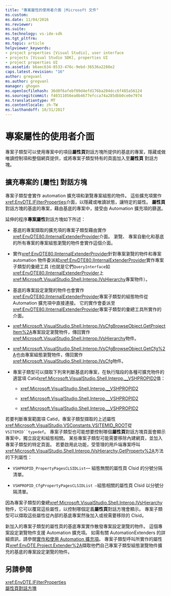 ```yaml
---
title: "專案屬性的使用者介面 |Microsoft 文件"
ms.custom: 
ms.date: 11/04/2016
ms.reviewer: 
ms.suite: 
ms.technology: vs-ide-sdk
ms.tgt_pltfrm: 
ms.topic: article
helpviewer_keywords:
- project properties [Visual Studio], user interface
- projects [Visual Studio SDK], properties UI
- project properties UI
ms.assetid: b6aec634-8533-476c-9ebd-36536a2288e2
caps.latest.revision: "16"
author: gregvanl
ms.author: gregvanl
manager: ghogen
ms.openlocfilehash: 36d8f6afebf09d4efd176ba204dcc6f485a56124
ms.sourcegitcommit: f40311056ea0b4677efcca74a285dbb0ce0e7974
ms.translationtype: MT
ms.contentlocale: zh-TW
ms.lasthandoff: 10/31/2017
---
```

# <a name="project-property-user-interface"></a>專案屬性的使用者介面
專案子類型可以使用專案中的項目**屬性頁**對話方塊所提供的基底的專案，隱藏或做唯讀控制項和整個網頁提供，或將專案子類型特有的頁面加入至**屬性頁** 對話方塊。  
  
## <a name="extending-the-project-property-dialog-box"></a>擴充專案的 [屬性] 對話方塊  
 專案子類型會實作 automation 擴充項和瀏覽專案組態的物件。 這些擴充項實作<xref:EnvDTE.IFilterProperties>介面，以隱藏或唯讀狀態，讓特定的屬性。 **屬性頁**對話方塊的基底的專案，藉由基底的專案中，接受由 Automation 擴充項的篩選。  
  
 延伸的程序**專案屬性**對話方塊如下所述：  
  
-   基底的專案擷取的擴充項的專案子類型藉由實作<xref:EnvDTE80.IInternalExtenderProvider>介面。 瀏覽、 專案自動化和基底的所有專案的專案組態瀏覽的物件會實作這個介面。  
  
-   實作<xref:EnvDTE80.IInternalExtenderProvider>針對專案瀏覽的物件和專案 automation 物件委派給<xref:EnvDTE80.IInternalExtenderProvider>實作專案子類型的彙總工具 (也就是它們`QueryInterface`如<xref:EnvDTE80.IInternalExtenderProvider>上<xref:Microsoft.VisualStudio.Shell.Interop.IVsHierarchy>專案物件）。  
  
-   基底的專案設定瀏覽的物件也會實作<xref:EnvDTE80.IInternalExtenderProvider>專案子類型的組態物件從 Automation 擴充項中直接連接。 它的實作會委派至<xref:EnvDTE80.IInternalExtenderProvider>專案子類型的彙總工具所實作的介面。  
  
-   <xref:Microsoft.VisualStudio.Shell.Interop.IVsCfgBrowseObject.GetProjectItem%2A>專案設定瀏覽物件，傳回實作<xref:Microsoft.VisualStudio.Shell.Interop.IVsHierarchy>物件。  
  
-   <xref:Microsoft.VisualStudio.Shell.Interop.IVsCfgBrowseObject.GetCfg%2A>也由專案組態瀏覽物件，傳回實作<xref:Microsoft.VisualStudio.Shell.Interop.IVsCfg>物件。  
  
-   專案子類型可以擷取下列來判斷基底的專案，在執行階段的各種可擴充物件的適當項 Catid<xref:Microsoft.VisualStudio.Shell.Interop.__VSHPROPID2>值：  
  
    -   <xref:Microsoft.VisualStudio.Shell.Interop.__VSHPROPID2>  
  
    -   <xref:Microsoft.VisualStudio.Shell.Interop.__VSHPROPID2>  
  
    -   <xref:Microsoft.VisualStudio.Shell.Interop.__VSHPROPID2>  
  
 若要判斷專案範圍項 Catid，專案子類型擷取的上述屬性<xref:Microsoft.VisualStudio.VSConstants.VSITEMID_ROOT>從`VSITEMID``typedef`。 專案子類型也可能想要控制哪個**屬性頁**對話方塊頁面會顯示專案中，獨立設定和組態相關。 某些專案子類型可能需要移除內建網頁，並加入專案子類型的特定頁面。 若要啟用此功能，受管理的用戶端專案呼叫<xref:Microsoft.VisualStudio.Shell.Interop.IVsHierarchy.GetProperty%2A>方法的下列屬性：  
  
-   `VSHPROPID_PropertyPagesCLSIDList`— 組態無關的屬性頁 Clsid 的分號分隔清單。  
  
-   `VSHPROPID_CfgPropertyPagesCLSIDList —`組態相關的屬性頁 Clsid 以分號分隔清單。  
  
 因為專案子類型的彙總<xref:Microsoft.VisualStudio.Shell.Interop.IVsHierarchy>物件，它可以覆寫這些屬性，以控制哪個定義**屬性頁**對話方塊會顯示。 專案子類型可以擷取這些屬性從內部的基底專案然後加入或視需要移除的 Clsid。  
  
 新加入的專案子類型的屬性頁的基底專案實作散發專案設定瀏覽的物件。 這個專案設定瀏覽物件支援 Automation 擴充項。 如需有關 AutomationExtenders 的詳細資訊，請參閱[實作和使用 Automation 擴充項](http://msdn.microsoft.com/Library/0d5c218c-f412-4b28-ab0c-33a611f62356)。 專案子類型呼叫所實作的屬性頁<xref:EnvDTE.Project.Extender%2A>擷取他們自己專案子類型組態瀏覽物件擴充的基底的專案設定瀏覽的物件。  
  
## <a name="see-also"></a>另請參閱  
 <xref:EnvDTE.IFilterProperties>   
 [屬性頁對話方塊](http://msdn.microsoft.com/en-us/4a3d34ac-ed03-45e8-ae60-a0e1aad300e4)